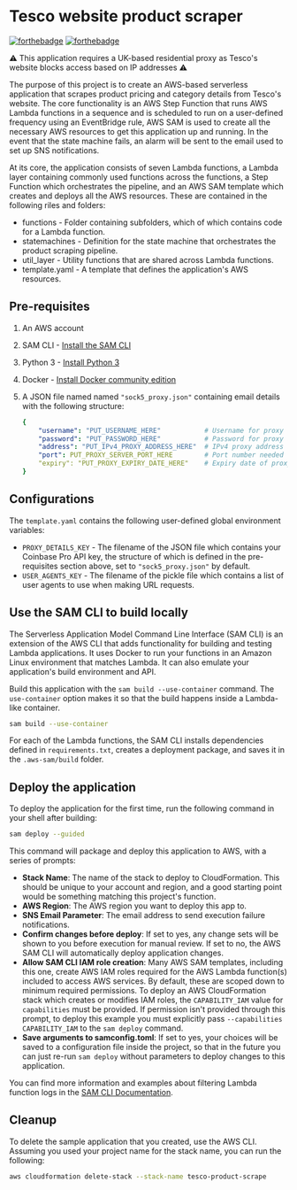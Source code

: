 # Tesco website product scraper
[![forthebadge](https://forthebadge.com/images/badges/made-with-python.svg)](https://forthebadge.com) [![forthebadge](https://forthebadge.com/images/badges/designed-in-etch-a-sketch.svg)](https://forthebadge.com)

:warning: This application requires a UK-based residential proxy as Tesco's website blocks access based on IP addresses :warning:

The purpose of this project is to create an AWS-based serverless application that scrapes product pricing and category details from Tesco's website. The core functionality is an AWS Step Function that runs AWS Lambda functions in a sequence and is scheduled to run on a user-defined frequency using an EventBridge rule, AWS SAM is used to create all the necessary AWS resources to get this application up and running. In the event that the state machine fails, an alarm will be sent to the email used to set up SNS notifications.

At its core, the application consists of seven Lambda functions, a Lambda layer containing commonly used functions across the functions, a Step Function which orchestrates the pipeline, and an AWS SAM template which creates and deploys all the AWS resources. These are contained in the following riles and folders:

- functions - Folder containing subfolders, which of which contains code for a Lambda function.
- statemachines - Definition for the state machine that orchestrates the product scraping pipeline.
- util_layer - Utility functions that are shared across Lambda functions.
- template.yaml - A template that defines the application's AWS resources.

## Pre-requisites

1. An AWS account
2. SAM CLI - [Install the SAM CLI](https://docs.aws.amazon.com/serverless-application-model/latest/developerguide/serverless-sam-cli-install.html)
3. Python 3 - [Install Python 3](https://www.python.org/downloads/)
4. Docker - [Install Docker community edition](https://hub.docker.com/search/?type=edition&offering=community)
6. A JSON file named named `"sock5_proxy.json"` containing email details with the following structure:

    ```yaml
    {
        "username": "PUT_USERNAME_HERE"           # Username for proxy as string
        "password": "PUT_PASSWORD_HERE"           # Password for proxy as string
        "address": "PUT_IPv4_PROXY_ADDRESS_HERE"  # IPv4 proxy address as string
        "port": PUT_PROXY_SERVER_PORT_HERE        # Port number needed to communicate with proxy server as integer
        "expiry": "PUT_PROXY_EXPIRY_DATE_HERE"    # Expiry date of proxy in "YYYY-MM-DD" format as string
    }

## Configurations

The `template.yaml` contains the following user-defined global environment variables:

- `PROXY_DETAILS_KEY` - The filename of the JSON file which contains your Coinbase Pro API key, the structure of which is defined in the pre-requisites section above, set to `"sock5_proxy.json"` by default.
- `USER_AGENTS_KEY` - The filename of the pickle file which contains a list of user agents to use when making URL requests.


## Use the SAM CLI to build locally

The Serverless Application Model Command Line Interface (SAM CLI) is an extension of the AWS CLI that adds functionality for building and testing Lambda applications. It uses Docker to run your functions in an Amazon Linux environment that matches Lambda. It can also emulate your application's build environment and API.

Build this application with the `sam build --use-container` command. The `use-container` option makes it so that the build happens inside a Lambda-like container.

```bash
sam build --use-container
```

For each of the Lambda functions, the SAM CLI installs dependencies defined in `requirements.txt`, creates a deployment package, and saves it in the `.aws-sam/build` folder.

## Deploy the application

To deploy the application for the first time, run the following command in your shell after building:

```bash
sam deploy --guided
```

This command will package and deploy this application to AWS, with a series of prompts:

* **Stack Name**: The name of the stack to deploy to CloudFormation. This should be unique to your account and region, and a good starting point would be something matching this project's function.
* **AWS Region**: The AWS region you want to deploy this app to.
* **SNS Email Parameter**: The email address to send execution failure notifications.
* **Confirm changes before deploy**: If set to yes, any change sets will be shown to you before execution for manual review. If set to no, the AWS SAM CLI will automatically deploy application changes.
* **Allow SAM CLI IAM role creation**: Many AWS SAM templates, including this one, create AWS IAM roles required for the AWS Lambda function(s) included to access AWS services. By default, these are scoped down to minimum required permissions. To deploy an AWS CloudFormation stack which creates or modifies IAM roles, the `CAPABILITY_IAM` value for `capabilities` must be provided. If permission isn't provided through this prompt, to deploy this example you must explicitly pass `--capabilities CAPABILITY_IAM` to the `sam deploy` command.
* **Save arguments to samconfig.toml**: If set to yes, your choices will be saved to a configuration file inside the project, so that in the future you can just re-run `sam deploy` without parameters to deploy changes to this application.

You can find more information and examples about filtering Lambda function logs in the [SAM CLI Documentation](https://docs.aws.amazon.com/serverless-application-model/latest/developerguide/serverless-sam-cli-logging.html).

## Cleanup

To delete the sample application that you created, use the AWS CLI. Assuming you used your project name for the stack name, you can run the following:

```bash
aws cloudformation delete-stack --stack-name tesco-product-scrape
```
